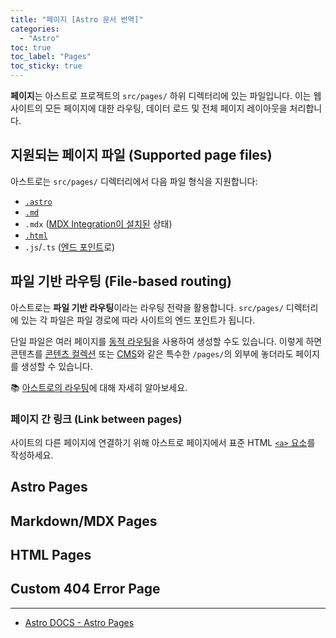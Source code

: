 ```yaml
---
title: "페이지 [Astro 문서 번역]"
categories:
  - "Astro"
toc: true
toc_label: "Pages"
toc_sticky: true
---
```


**페이지**는 아스트로 프로젝트의 `src/pages/` 하위 디렉터리에 있는 파일입니다. 이는 웹 사이트의 모든 페이지에 대한 라우팅, 데이터 로드 및 전체 페이지 레이아웃을 처리합니다.

## 지원되는 페이지 파일 (Supported page files)

아스트로는 `src/pages/` 디렉터리에서 다음 파일 형식을 지원합니다:

- [`.astro`](#astro-pages)
- [`.md`](#markdownmdx-pages)
- `.mdx` ([MDX Integration이 설치된](https://docs.astro.build/en/guides/integrations-guide/mdx/#installation) 상태)
- [`.html`](#html-pages)
- `.js`/`.ts` ([엔드 포인트](https://docs.astro.build/en/core-concepts/endpoints/)로)

## 파일 기반 라우팅 (File-based routing)

아스트로는 **파일 기반 라우팅**이라는 라우팅 전략을 활용합니다. `src/pages/` 디렉터리에 있는 각 파일은 파일 경로에 따라 사이트의 엔드 포인트가 됩니다.

단일 파일은 여러 페이지를 [동적 라우팅](https://docs.astro.build/en/core-concepts/routing/#dynamic-routes)을 사용하여 생성할 수도 있습니다. 이렇게 하면 콘텐츠를 [콘텐츠 컬렉션](https://docs.astro.build/en/guides/content-collections/) 또는 [CMS](https://docs.astro.build/en/guides/cms/)와 같은 특수한 `/pages/`의 외부에 놓더라도 페이지를 생성할 수 있습니다.

📚 [아스트로의 라우팅](https://docs.astro.build/en/core-concepts/routing/)에 대해 자세히 알아보세요.

### 페이지 간 링크 (Link between pages)

사이트의 다른 페이지에 연결하기 위해 아스트로 페이지에서 표준 HTML [`<a>` 요소](https://developer.mozilla.org/en-US/docs/Web/HTML/Element/a)를 작성하세요.

## Astro Pages

## Markdown/MDX Pages

## HTML Pages

## Custom 404 Error Page

---

- [Astro DOCS - Astro Pages](https://docs.astro.build/en/core-concepts/astro-pages/)
